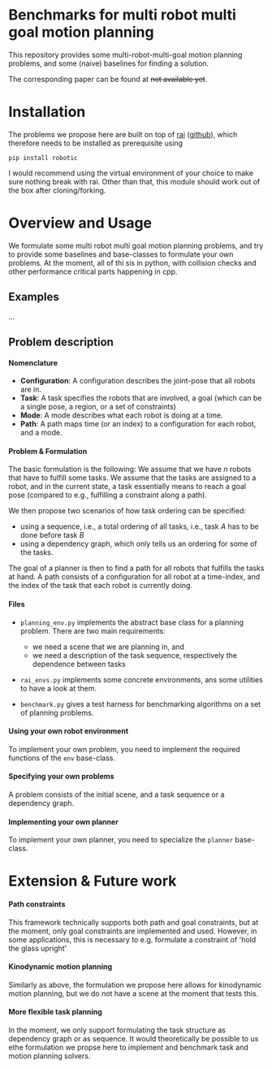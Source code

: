 # Benchmarks for multi robot multi goal motion planning

This repository provides some multi-robot-multi-goal motion planning problems, and some (naive) baselines for finding a solution.

The corresponding paper can be found at ~~not available yet~~.

# Installation
The problems we propose here are built on top of [rai](https://marctoussaint.github.io/robotic/index.html) ([github](https://github.com/MarcToussaint/robotic)), which therefore needs to be installed as prerequisite using

```
pip install robotic
```

I would recommend using the virtual environment of your choice to make sure nothing break with rai.
Other than that, this module should work out of the box after cloning/forking.

# Overview and Usage

We formulate some multi robot multi goal motion planning problems, and try to provide some baselines and base-classes to formulate your own problems.
At the moment, all of thi sis in python, with collision checks and other performance critical parts happening in cpp.

## Examples

...

## Problem description

#### Nomenclature

- **Configuration**: A configuration describes the joint-pose that all robots are in.
- **Task**: A task specifies the robots that are involved, a goal (which can be a single pose, a region, or a set of constraints)
- **Mode**: A mode describes what each robot is doing at a time.
- **Path**: A path maps time (or an index) to a configuration for each robot, and a mode.

#### Problem & Formulation

The basic formulation is the following: We assume that we have $n$ robots that have to fulfill some tasks.
We assume that the tasks are assigned to a robot, and in the current state, a task essentially means to reach a goal pose (compared to e.g., fulfilling a constraint along a path).

We then propose two scenarios of how task ordering can be specified:
- using a sequence, i.e., a total ordering of all tasks, i.e., task $A$ has to be done before task $B$
- using a dependency graph, which only tells us an ordering for some of the tasks.

The goal of a planner is then to find a path for all robots that fulfills the tasks at hand.
A path consists of a configuration for all robot at a time-index, and the index of the task that each robot is currently doing.

#### Files

- `planning_env.py` implements the abstract base class for a planning problem.
There are two main requirements:
  - we need a scene that we are planning in, and
  - we need a description of the task sequence, respectively the dependence between tasks

- `rai_envs.py` implements some concrete environments, ans some utilities to have a look at them.

- `benchmark.py` gives a test harness for benchmarking algorithms on a set of planning problems.

#### Using your own robot environment

To implement your own problem, you need to implement the required functions of the `env` base-class.

#### Specifying your own problems

A problem consists of the initial scene, and a task sequence or a dependency graph.

#### Implementing your own planner

To implement your own planner, you need to specialize the `planner` base-class.

# Extension & Future work

#### Path constraints
This framework technically supports both path and goal constraints, but at the moment, only goal constraints are implemented and used.
However, in some applications, this is necessary to e.g. formulate a constraint of 'hold the glass upright'

#### Kinodynamic motion planning
Similarly as above, the formulation we propose here allows for kinodynamic motion planning, but we do not have a scene at the moment that tests this.

#### More flexible task planning
In the moment, we only support formulating the task structure as dependency graph or as sequence.
It would theoretically be possible to us ethe formulation we propse here to implement and benchmark task and motion planning solvers.